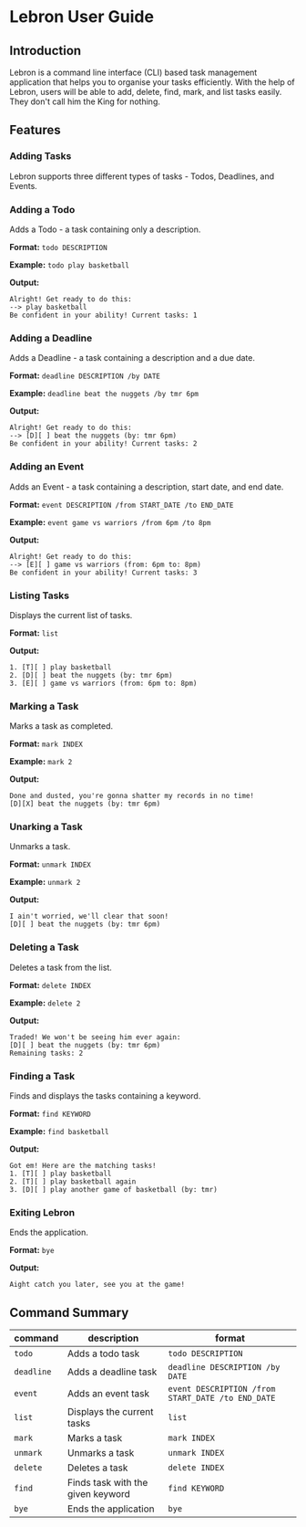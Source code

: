# Lebron User Guide
## Introduction
Lebron is a command line interface (CLI) based task management application that helps you to organise your tasks efficiently.
With the help of Lebron, users will be able to add, delete, find, mark, and list tasks easily. They don't call him the King for nothing.

## Features

### Adding Tasks
Lebron supports three different types of tasks - Todos, Deadlines, and Events.

### Adding a Todo
Adds a Todo - a task containing only a description.

**Format:** `todo DESCRIPTION`

**Example:** `todo play basketball`

**Output:**
```
Alright! Get ready to do this: 
--> play basketball
Be confident in your ability! Current tasks: 1
```

### Adding a Deadline

Adds a Deadline - a task containing a description and a due date.

**Format:** `deadline DESCRIPTION /by DATE`

**Example:** `deadline beat the nuggets /by tmr 6pm`

**Output:**
```
Alright! Get ready to do this: 
--> [D][ ] beat the nuggets (by: tmr 6pm)
Be confident in your ability! Current tasks: 2
```

### Adding an Event
Adds an Event - a task containing a description, start date, and end date.

**Format:** `event DESCRIPTION /from START_DATE /to END_DATE`

**Example:** `event game vs warriors /from 6pm /to 8pm`

**Output:**
```
Alright! Get ready to do this: 
--> [E][ ] game vs warriors (from: 6pm to: 8pm)
Be confident in your ability! Current tasks: 3
```

### Listing Tasks
Displays the current list of tasks.

**Format:** `list`

**Output:**
```
1. [T][ ] play basketball
2. [D][ ] beat the nuggets (by: tmr 6pm)
3. [E][ ] game vs warriors (from: 6pm to: 8pm)
```

### Marking a Task
Marks a task as completed.

**Format:** `mark INDEX`

**Example:** `mark 2`

**Output:**
```
Done and dusted, you're gonna shatter my records in no time!
[D][X] beat the nuggets (by: tmr 6pm)
```

### Unarking a Task
Unmarks a task.

**Format:** `unmark INDEX`

**Example:** `unmark 2`

**Output:**
```
I ain't worried, we'll clear that soon!
[D][ ] beat the nuggets (by: tmr 6pm)
```

### Deleting a Task
Deletes a task from the list.

**Format:** `delete INDEX`

**Example:** `delete 2`

**Output:**
```
Traded! We won't be seeing him ever again: 
[D][ ] beat the nuggets (by: tmr 6pm)
Remaining tasks: 2
```

### Finding a Task
Finds and displays the tasks containing a keyword.

**Format:** `find KEYWORD`

**Example:** `find basketball`

**Output:** 
```
Got em! Here are the matching tasks!
1. [T][ ] play basketball
2. [T][ ] play basketball again
3. [D][ ] play another game of basketball (by: tmr)
```
### Exiting Lebron
Ends the application.

**Format:** `bye`

**Output:** 
```
Aight catch you later, see you at the game!
```
 
## Command Summary


| command    | description                       | format |
|------------|-----------------------------------| --- |
| `todo`     | Adds a todo task                  |`todo DESCRIPTION` |
| `deadline` | Adds a deadline task              |`deadline DESCRIPTION /by DATE` |
| `event`    | Adds an event       task          |`event DESCRIPTION /from START_DATE /to END_DATE` |
| `list`     | Displays the current tasks        |`list` |
| `mark`     | Marks a task                      | `mark INDEX` |
| `unmark`   | Unmarks a task                    | `unmark INDEX` |
| `delete`   | Deletes a task                    | `delete INDEX` |
| `find`     | Finds task with the given keyword | `find KEYWORD` |
| `bye`       | Ends the application              | `bye` |